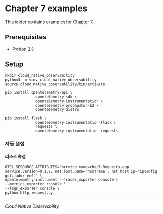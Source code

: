 # Chapter 7 examples

This folder contains examples for Chapter 7.

## Prerequisites

- Python 3.6

## Setup

```
mkdir cloud_native_observability
python3 -m venv cloud_native_observability
source cloud_native_observability/bin/activate

pip install opentelemetry-api \
              opentelemetry-sdk \
              opentelemetry-instrumentation \
              opentelemetry-propagator-b3 \
              opentelemetry-distro

pip install flask \
              opentelemetry-instrumentation-flask \
              requests \
              opentelemetry-instrumentation-requests
```

### 자동 설정
#### 리소스 속성
```shell
OTEL_RESOURCE_ATTRIBUTES="service.name=chap7-Requests-app, service.version=0.1.2, net.host.name='hostname', net.host.ip='ipconfig getifaddr en0'" \
opentelemetry-instrument --traces_exporter console \
--metrics_exporter console \
--logs_exporter console \
python http_request.py
```


---

_Cloud Native Observability_
